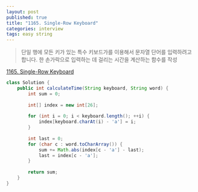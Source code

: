 ```yaml
---
layout: post
published: true
title: "1165. Single-Row Keyboard"
categories: interview
tags: easy string 
---
```


> 단일 행에 모든 키가 있는 특수 키보드가를 이용해서 문자열 단어를 입력하려고 합니다. 한 손가락으로 입력하는 데 걸리는 시간을 계산하는 함수를 작성

[1165. Single-Row Keyboard](https://leetcode.com/problems/single-row-keyboard/)

```java
class Solution {
    public int calculateTime(String keyboard, String word) {
        int sum = 0;
        
        int[] index = new int[26];
        
        for (int i = 0; i < keyboard.length(); ++i) {
            index[keyboard.charAt(i) - 'a'] = i;
        }
        
        int last = 0;
        for (char c : word.toCharArray()) {
            sum += Math.abs(index[c - 'a'] - last);
            last = index[c - 'a'];
        }
        
        return sum;
    }
}
```